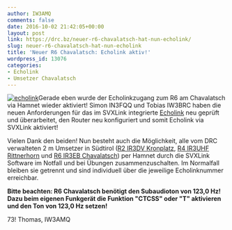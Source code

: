 ```yaml
---
author: IW3AMQ
comments: false
date: 2016-10-02 21:42:05+00:00
layout: post
link: https://drc.bz/neuer-r6-chavalatsch-hat-nun-echolink/
slug: neuer-r6-chavalatsch-hat-nun-echolink
title: 'Neuer R6 Chavalatsch: Echolink aktiv!'
wordpress_id: 13076
categories:
- Echolink
- Umsetzer Chavalatsch
---
```


[![echolink](https://drc.bz/wp-content/uploads/2015/07/echolink.jpg)](https://drc.bz/wp-content/uploads/2015/07/echolink.jpg)Gerade eben wurde der Echolinkzugang zum R6 am Chavalatsch via Hamnet wieder aktiviert! Simon IN3FQQ und Tobias IW3BRC haben die neuen Anforderungen für das im SVXLink integrierte [Echolink](http://www.echolink.org) neu geprüft und überarbeitet, den Router neu konfiguriert und somit Echolink via SVXLink aktiviert!

Vielen Dank den beiden! Nun besteht auch die Möglichkeit, alle vom DRC verwalteten 2 m Umsetzer in Südtirol ([R2 IR3DV Kronplatz](http://https://drc.bz/relaisstandorte/kronplatz/), [R4 IR3UHF Rittnerhorn](http://https://drc.bz/relaisstandorte/umsetzer-rittnerhorn-wieder-aktiv/) und [R6 IR3EB Chavalatsch](http://https://drc.bz/relaisstandorte/neuer-umsetzer-auf-dem-chavalatsch/)) per Hamnet durch die SVXLink Software im Notfall und bei Übungen zusammenzuschalten. Im Normalfall bleiben sie getrennt und sind individuell über die jeweilige Echolinknummer erreichbar.

**Bitte beachten: R6 Chavalatsch benötigt den Subaudioton von 123,0 Hz! Dazu beim eigenen Funkgerät die Funktion "CTCSS" oder "T" aktivieren und den Ton von 123,0 Hz setzen!**

73! Thomas, IW3AMQ
